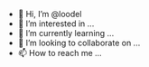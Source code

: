 - 👋 Hi, I’m @loodel
- 👀 I’m interested in ...
- 🌱 I’m currently learning ...
- 💞️ I’m looking to collaborate on ...
- 📫 How to reach me ...

<!---
loodel/loodel is a ✨ special ✨ repository because its `README.md` (this file) appears on your GitHub profile.
You can click the Preview link to take a look at your changes.
--->
